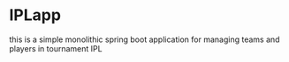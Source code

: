 # IPLapp
this is a simple monolithic spring boot application for managing teams and players in tournament IPL

